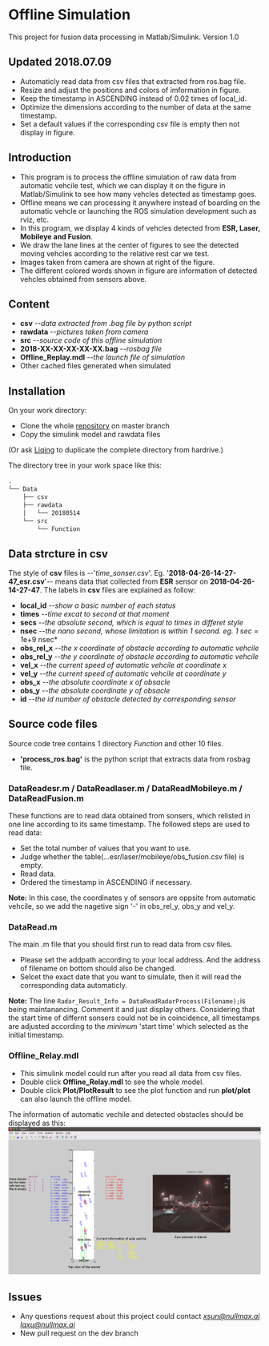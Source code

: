 # Offline Simulation

 This project for fusion data processing in Matlab/Simulink. Version 1.0

## Updated 2018.07.09

+ Automaticly read data from csv files that extracted from ros.bag file.
+ Resize and adjust the positions and colors of imformation in figure.
+ Keep the timestamp in ASCENDING instead of 0.02 times of local_id.
+ Optimize the dimensions according to the number of data at the same timestamp.
+ Set a default values if the corresponding csv file is empty then not display in figure.

## Introduction

+ This program is to process the offline simulation of raw data from automatic vehcile test, which we can display it on the figure in Matlab/Simulink to see how many vehcles detected as timestamp goes.
+ Offline means we can processing it anywhere instead of boarding on the automatic vehcle or launching the ROS simulation development such as rviz, etc.
+ In this program, we display 4 kinds of vehcles detected from **ESR, Laser, Mobileye and Fusion**.
+ We draw the lane lines at the center of figures to see the detected moving vehcles according to the relative rest car we test.
+ Images taken from camera are shown at right of the figure.
+ The different colored words shown in figure are information of detected vehcles obtained from sensors above.

## Content

+ **csv** --*data extracted from .bag file by python script*
+ **rawdata** --*pictures taken from camera*
+ **src** --*source code of this offline simulation*
+ **2018-XX-XX-XX-XX-XX.bag** --*rosbag file*
+ **Offline_Replay.mdl** --*the launch file of simulation*
+ Other cached files generated when simulated

## Installation

On your work directory:

+ Clone the whole [repository](https://github.com/soarchorale/01_Offline_Simulation) on master branch
+ Copy the simulink model and rawdata files

(Or ask [Liqing](lqxu@nullmax.ai) to duplicate the complete directory from hardrive.)

The directory tree in your work space like this:

```ruleslanguage
.
└── Data
    ├── csv
    ├── rawdata
    │   └── 20180514
    └── src
        └── Function
```

## Data strcture in csv

The style of **csv** files is --'*time_sonser.csv*'.
Eg. '**2018-04-26-14-27-47_esr.csv**'-- means data that collected from **ESR** sensor on **2018-04-26-14-27-47**.
The labels in **csv** files are explained as follow:

+ **local_id** --*show a basic number of each status*
+ **times** --*time excat to second at that moment*
+ **secs** --*the absolute second, which is equal to times in differet style*
+ **nsec** --*the nano second, whose limitation is within 1 second. eg. 1 sec = 1*e+9 nsec*
+ **obs_rel_x** --*the x coordinate of obstacle according to automatic vehcile*
+ **obs_rel_y** --*the y coordinate of obstacle according to automatic vehcile*
+ **vel_x** --*the current speed of automatic vehcile at coordinate x*
+ **vel_y** --*the current speed of automatic vehcile at coordinate y*
+ **obs_x** --*the absolute coordinate x of obsacle*
+ **obs_y** --*the absolute coordinate y of obsacle*
+ **id** --*the id number of obstacle detected by corresponding sensor*

## Source code files

Source code tree contains 1 directory *Function* and other 10 files.

+ **'process_ros.bag'** is the python script that extracts data from rosbag file.

### DataReadesr.m / DataReadlaser.m / DataReadMobileye.m / DataReadFusion.m

These functions are to read data obtained from sonsers, which relisted in one line according to its same timestamp.
The followed steps are used to read data:

+ Set the total number of values that you want to use.
+ Judge whether the table(...esr/laser/mobileye/obs_fusion.csv file) is empty.
+ Read data.
+ Ordered the timestamp in ASCENDING if necessary.

**Note:**
In this case, the coordinates y of sensors are oppsite from automatic vehcile, so we add the nagetive sign '-' in obs_rel_y, obs_y and vel_y.

### DataRead.m

The main .m file that you should first run to read data from csv files.

+ Please set the addpath according to your local address. And the address of filename on bottom should also be changed.
+ Selcet the exact date that you want to simulate, then it will read the corresponding data automaticly.

**Note:**
The line `Radar_Result_Info = DataReadRadarProcess(Filename);`is being maintanancing. Comment it and just display others.
Considering that the start time of differnt sonsers could not be in coincidence, all timestamps are adjusted according to the *minimum* 'start time' which selected as the initial timestamp.

### Offline_Relay.mdl

+ This simulink model could run after you read all data from csv files.
+ Double click **Offline_Relay.mdl** to see the whole model.
+ Double click **Plot/PlotResult** to see the plot function and run **plot/plot** can also launch the offline model.

The information of automatic vechile and detected obstacles should be displayed as this:
![eg](https://github.com/soarchorale/01_Offline_Simulation/blob/master/Eg.png?raw=true)

## Issues

+ Any questions request about this project could contact *xsun@nullmax.ai* *lqxu@nullmax.ai*
+ New pull request on the dev branch